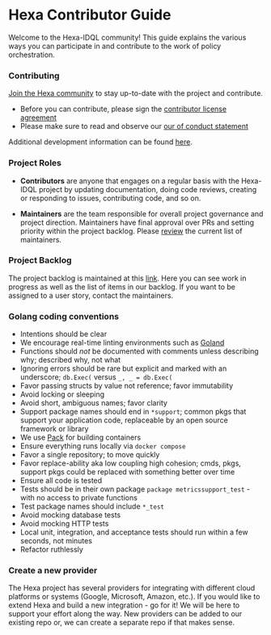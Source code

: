 # Hexa Contributor Guide

Welcome to the Hexa-IDQL community! This guide explains the various ways you can participate in and contribute to the
work of policy orchestration.

### Contributing

[Join the Hexa community](https://hexaorchestration.org/preview/#join) to stay up-to-date with the project and contribute.

* Before you can contribute, please sign the [contributor license agreement](https://docs.linuxfoundation.org/lfx/easycla/contributors)
* Please make sure to read and observe our [our of conduct statement](CODE_OF_CONDUCT.md)

Additional development information can be found [here](DEVELOPMENT.md).

### Project Roles

* **Contributors** are anyone that engages on a regular basis with the Hexa-IDQL project by updating documentation, doing 
code reviews, creating or responding to issues, contributing code, and so on.

* **Maintainers** are the team responsible for overall project governance and project direction. Maintainers have final
approval over PRs and setting priority within the project backlog.
Please [review](https://github.com/hexa-org/policy-orchestrator/blob/main/MAINTAINERS.md) the current list of
maintainers.

### Project Backlog

The project backlog is maintained at this [link](https://github.com/orgs/hexa-org/projects/1/views/4). Here you can see
work in progress as well as the list of items in our backlog. If you want to be assigned to a user story, contact the
maintainers.

### Golang coding conventions

* Intentions should be clear
* We encourage real-time linting environments such as [Goland](https://www.jetbrains.com/go/)
* Functions should _not_ be documented with comments unless describing why; described why, not what
* Ignoring errors should be rare but explicit and marked with an underscore; `db.Exec(` versus `_, _ = db.Exec(`
* Favor passing structs by value not reference; favor immutability
* Avoid locking or sleeping
* Avoid short, ambiguous names; favor clarity
* Support package names should end in `*support`; common pkgs that support your application code, replaceable by an open source framework or library
* We use [Pack](https://buildpacks.io) for building containers
* Ensure everything runs locally via `docker compose`
* Favor a single repository; to move quickly
* Favor replace-ability aka low coupling high cohesion; cmds, pkgs, support pkgs could be replaced with something better over time
* Ensure all code is tested
* Tests should be in their own package `package metricssupport_test` - with no access to private functions
* Test package names should include `*_test`
* Avoid mocking database tests
* Avoid mocking HTTP tests
* Local unit, integration, and acceptance tests should run within a few seconds, not minutes
* Refactor ruthlessly

### Create a new provider

The Hexa project has several providers for integrating with different cloud platforms or systems (Google, Microsoft,
Amazon, etc.). If you would like to extend Hexa and build a new integration - go for it! We will be here to support your
effort along the way. New providers can be added to our existing repo or, we can create a separate repo if that makes
sense.

